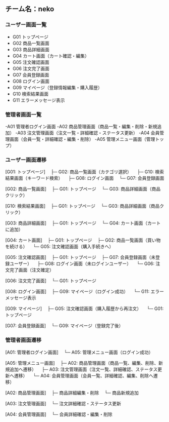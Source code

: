 ## チーム名：neko

### ユーザー画面一覧
- G01  トップページ
- G02  商品一覧画面
- G03  商品詳細画面
- G04  カート画面（カート確認・編集）
- G05  注文確認画面
- G06  注文完了画面
- G07  会員登録画面
- G08  ログイン画面
- G09  マイページ（登録情報編集・購入履歴）
- G10  検索結果画面
- G11  エラーメッセージ表示

### 管理者画面一覧

-A01 管理者ログイン画面
-A02 商品管理画面（商品一覧・編集・削除・新規追加）
-A03 注文管理画面（注文一覧・詳細確認・ステータス更新）
-A04 会員管理画面（会員一覧・詳細確認・編集・削除）
-A05 管理メニュー画面（管理トップ）



### ユーザー画面遷移
[G01: トップページ]
　├─ G02: 商品一覧画面（カテゴリ選択）
　├─ G10: 検索結果画面（キーワード検索）
　├─ G08: ログイン画面
　└─ G07: 会員登録画面
 
[G02: 商品一覧画面]
　├─ G01: トップページ
　└─ G03: 商品詳細画面（商品クリック）
 
[G10: 検索結果画面]
　├─ G01: トップページ
　└─ G03: 商品詳細画面（商品クリック）
 
[G03: 商品詳細画面]
　├─ G01: トップページ
　└─ G04: カート画面（カートに追加）
 
[G04: カート画面]
　├─ G01: トップページ
　├─ G02: 商品一覧画面（買い物を続ける）
　└─ G05: 注文確認画面（購入手続きへ）
 
[G05: 注文確認画面]
　├─ G01: トップページ
　├─ G07: 会員登録画面（未登録ユーザー）
　├─ G08: ログイン画面（未ログインユーザー）
　└─ G06: 注文完了画面（注文確定）
 
[G06: 注文完了画面]
　└─ G01: トップページ
 
[G08: ログイン画面]
　├─ G09: マイページ（ログイン成功）
　└─ G11: エラーメッセージ表示
 
[G09: マイページ]
　├─ G05: 注文確認画面（購入履歴から再注文）
　└─ G01: トップページ
 
[G07: 会員登録画面]
　└─ G09: マイページ（登録完了後）

### 管理者画面遷移
[A01: 管理者ログイン画面]
　└─ A05: 管理メニュー画面（ログイン成功）

[A05: 管理メニュー画面]
　├─ A02: 商品管理画面（商品一覧、編集、削除、新規追加へ遷移）
　├─ A03: 注文管理画面（注文一覧、詳細確認、ステータス更新へ遷移）
　└─ A04: 会員管理画面（会員一覧、詳細確認、編集、削除へ遷移）

[A02: 商品管理画面]
　├─ 商品詳細編集・削除
　└─ 商品新規追加

[A03: 注文管理画面]
　└─ 注文詳細確認・ステータス更新

[A04: 会員管理画面]
　└─ 会員詳細確認・編集・削除